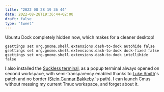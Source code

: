 ```yaml
---
title: "2022 08 28 19 36 44"
date: 2022-08-28T19:36:44+02:00
draft: false
type: "tweet"
---
```


Ubuntu Dock completely hidden now, which makes for a cleaner desktop!

```shell
gsettings set org.gnome.shell.extensions.dash-to-dock autohide false
gsettings set org.gnome.shell.extensions.dash-to-dock dock-fixed false
gsettings set org.gnome.shell.extensions.dash-to-dock intellihide false
```

I also installed the [Suckless terminal](https://st.suckless.org/), as a popup terminal always opened on second workspace, with semi-transparency enabled thanks to [Luke Smith](https://github.com/LukeSmithxyz/st)'s patch and no border ([Stein Gunnar Bakkeby ](https://github.com/bakkeby/patches/blob/master/st/st-no_window_decorations-0.8.5-20220824-72fd327.diff)'s path). I can launch Cmus without messing my current Tmux workspace, and forget about it.
